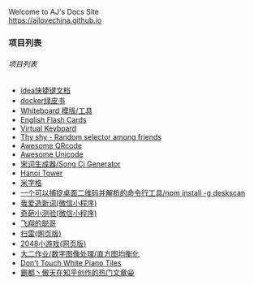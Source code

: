 Welcome to AJ's Docs Site\
https://ajlovechina.github.io

### 项目列表

<h6>项目列表</h6>
<ul class="list">
<li>
    <a href="https://ajlovechina.github.io/idea-shortcuts-guide/index.html">idea快捷键文档</a>
</li>
<li>
    <a href="https://ajlovechina.github.io/DockerGreenBook/">docker绿皮书</a>
</li>
</li>
<li>
    <a href="/whiteboard/">Whiteboard 模版/工具</a>
</li>
<li>
    <a href="https://ajlovechina.github.io/flashcard">English Flash Cards</a>
</li>
<li>
    <a href="https://ajlovechina.github.io/vue-keyboard/docs/index.html">Virtual Keyboard</a>
</li>
<li>
    <a href="https://ajlovechina.github.io/theshy/">Thy shy - Random selector among friends</a>
</li>
<li>
    <a href="https://ajlovechina.github.io/awesome-qrcode/index.html">Awesome QRcode</a>
</li>
<li>
    <a href="https://ajlovechina.github.io/awesome-unicode-symbol/index.html">Awesome Unicode</a>
</li>
<li>
    <a href="https://ajlovechina.github.io/Songci/index.html">宋词生成器/Song Ci Generator</a>
</li>
<li>
    <a href="https://ajlovechina.github.io/Hanoi/">Hanoi Tower</a>
</li>
<li>
    <a href="https://ajlovechina.github.io/mizige/">米字格</a>
</li>
<li>
    <a href="https://github.com/AJLoveChina/deskscan">一个可以捕捉桌面二维码并解析的命令行工具/npm install -g deskscan</a>
</li>
<li>
    <a href="https://github.com/AJLoveChina/zaoci">我爱造新词(微信小程序)</a>
</li>
<li>
    <a href="https://github.com/AJLoveChina/wechat-qipaceyan">奇葩小测验(微信小程序)</a>
</li>
<li>
    <a href="https://ajlovechina.github.io/flappy-sicong/">飞翔的聪哥</a>
</li>
<li>
    <a href="https://ajlovechina.github.io/CleanBombs/">扫雷(网页版)</a>
</li>
<li>
    <a href="http://ajlovechina.github.io/2048/">2048小游戏(网页版)</a>
</li>
<li>
    <a href="http://ajlovechina.github.io/DigitalImageProcessing/">大二作业/数字图像处理/直方图均衡化</a>
</li>
<li>
    <a href="https://ajlovechina.github.io/Piano-Tiles/">Don't Touch White Piano Tiles</a>
</li>
<li>
    <a href="/zhihu-hot/">霸都丶傲天在知乎创作的热门文章😀</a>
</li>
</ul>
